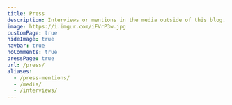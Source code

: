 ```yaml
---
title: Press
description: Interviews or mentions in the media outside of this blog. 📰️
image: https://i.imgur.com/iFVrP3w.jpg
customPage: true
hideImage: true
navbar: true
noComments: true
pressPage: true
url: /press/
aliases:
  - /press-mentions/
  - /media/
  - /interviews/
---
```

